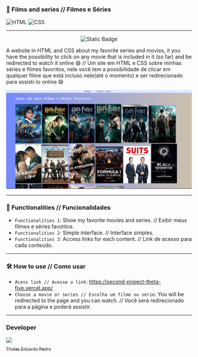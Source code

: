 ### 🎥 Films and series // Filmes e Séries

![HTML](https://img.shields.io/badge/HTML5-E34F26?style=for-the-badge&logo=html5&logoColor=white)
![CSS](https://img.shields.io/badge/CSS3-1572B6?style=for-the-badge&logo=css3&logoColor=white)

---

<p align="center">
  <img src="https://img.shields.io/badge/Status-Under%20Development-orange" alt="Static Badge">
</p>

 A website in HTML and CSS about my favorite series and movies, it you have the possibility to click on any movie that is included in it (so far) and be redirected to watch it online 😄 // Um site em HTML e CSS sobre  minhas séries e filmes favoritos, nele você tem a possibilidade de clicar em qualquer filme que está incluso nele(até o momento) e ser redirecionado para assisti-lo online 😄

 ![Filmes Preview](Series.png)

---

 ### 🔨 Functionalities // Funcionalidades
- `Functionalities 1`: Show my favorite movies and series. // Exibir meus filmes e séries favotitos.
- `Functionalities 2`: Simple interface. // Interface simples.
- `Functionalities 3`: Access links for each content. // Link de acesso para cada conteúdo.

---

### 🛠️ How to use // Como usar
- `Acess link // Acesse o link`: https://second-project-theta-five.vercel.app/
- `Choose a movie or series // Escolha um filme ou série`: You will be redirected to the page and you can watch. // Você será redirecionado para a página e poderá assistir.

---

### Developer
 [<img loading="lazy" src="https://avatars.githubusercontent.com/u/89024257?v=4" width=115><br><sub>Thales Eduardo Pedro</sub>](https://github.com/thales32k0)

